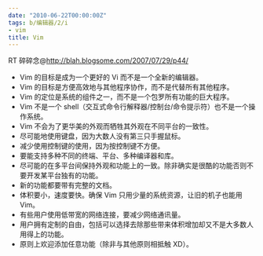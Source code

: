 ```yaml
---
date: "2010-06-22T00:00:00Z"
tags: b/编辑器/2/i
- vim
title: Vim
---
```


RT 碎碎念@<http://blah.blogsome.com/2007/07/29/p44/>

* Vim 的目标是成为一个更好的 Vi 而不是一个全新的编辑器。
* Vim 的目标是方便高效地与其他程序协作，而不是代替所有其他程序。
* Vim 的定位是系统的组件之一，而不是一个包罗所有功能的巨大程序。
* Vim 不是一个 shell（交互式命令行解释器/控制台/命令提示符）也不是一个操作系统。
* Vim 不会为了更华美的外观而牺牲其外观在不同平台的一致性。
* 尽可能地使用键盘，因为大数人没有第三只手握鼠标。
* 减少使用控制键的使用，因为按控制键不方便。
* 要能支持多种不同的终端、平台、多种编译器和库。
* 尽可能的在多平台间保持外观和功能上的一致。除非确实是很酷的功能否则不要开发某平台独有的功能。
* 新的功能都要带有完整的文档。
* 体积要小，速度要快。确保 Vim 只用少量的系统资源，让旧的机子也能用  Vim。
* 有些用户使用低带宽的网络连接，要减少网络通讯量。
* 用户拥有定制的自由，包括可以选择去除那些带来体积增加却又不是大多数人用得上的功能。
* 原则上欢迎添加任意功能（除非与其他原则相抵触 XD）。
